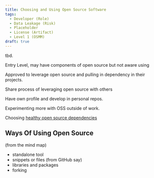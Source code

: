 ```yaml
---
title: Choosing and Using Open Source Software
tags: 
  - Developer (Role)
  - Data Leakage (Risk)
  - Placeholder
  - License (Artifact)
  - Level 1 (OSMM)
draft: true
---
```


tbd.

Entry Level, may have components of open source but not aware using

Approved to leverage open source and pulling in dependency in their projects.


Share process of leveraging open source with others

Have own profile and develop in personal repos. 

Experimenting more with OSS outside of work.

Choosing [healthy open source dependencies](../Measurements/Project-Health)



## Ways Of Using Open Source 

(from the mind map)

- standalone tool
- snippets or files (from GitHub say)
- libraries and packages
- forking
